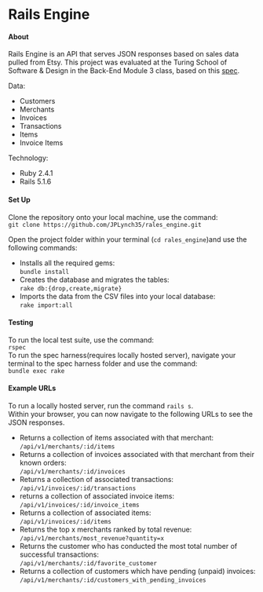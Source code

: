 # Rails Engine

#### About  
Rails Engine is an API that serves JSON responses based on sales data pulled from Etsy.  This project was evaluated at the Turing School of Software & Design in the Back-End Module 3 class, based on this [spec](http://backend.turing.io/module3/projects/rails_engine).

Data:
* Customers
* Merchants
* Invoices
* Transactions
* Items
* Invoice Items

Technology:
* Ruby 2.4.1
* Rails 5.1.6

#### Set Up
Clone the repository onto your local machine, use the command:  
`git clone https://github.com/JPLynch35/rales_engine.git`  

Open the project folder within your terminal (`cd rales_engine`)and use the following commands:  
* Installs all the required gems:  
`bundle install` 
* Creates the database and migrates the tables:  
`rake db:{drop,create,migrate}`  
* Imports the data from the CSV files into your local database:  
`rake import:all`

#### Testing
To run the local test suite, use the command:  
`rspec`  
To run the spec harness(requires locally hosted server), navigate your terminal to the spec harness folder and use the command:  
`bundle exec rake`  

#### Example URLs
To run a locally hosted server, run the command `rails s`.  
Within your browser, you can now navigate to the following URLs to see the JSON responses.  

* Returns a collection of items associated with that merchant:  
`/api/v1/merchants/:id/items`  
* Returns a collection of invoices associated with that merchant from their known orders:  
`/api/v1/merchants/:id/invoices`  
* Returns a collection of associated transactions:  
`/api/v1/invoices/:id/transactions`  
* returns a collection of associated invoice items:  
`/api/v1/invoices/:id/invoice_items`  
* Returns a collection of associated items:  
`/api/v1/invoices/:id/items`  
* Returns the top x merchants ranked by total revenue:  
`/api/v1/merchants/most_revenue?quantity=x`  
* Returns the customer who has conducted the most total number of successful transactions:  
`/api/v1/merchants/:id/favorite_customer`
* Returns a collection of customers which have pending (unpaid) invoices:  
`/api/v1/merchants/:id/customers_with_pending_invoices`  
